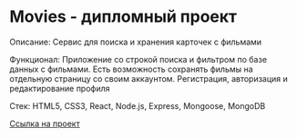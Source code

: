 # Movies - дипломный проект

Описание: Сервис для поиска и хранения карточек с фильмами

Функционал: Приложение со строкой поиска и фильтром по базе данных с фильмами. Есть возможность сохранять фильмы на отдельную страницу со своим аккаунтом. Регистрация, авторизация и редактирование профиля

Стек: HTML5, CSS3, React, Node.js, Express, Mongoose, MongoDB

[Ссылка на проект](https://alzot.movies.nomoredomains.icu/)

